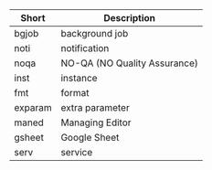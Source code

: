 | Short    | Description                  |
|----------|------------------------------|
| bgjob    | background job               |
| noti     | notification                 |
| noqa     | NO-QA (NO Quality Assurance) |
| inst     | instance                     |
| fmt      | format                       |
| exparam  | extra parameter              |
| maned    | Managing Editor              |
| gsheet   | Google Sheet                 |
| serv     | service                      |
